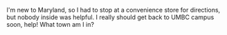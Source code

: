 I'm new to Maryland, so I had to stop at a convenience store for directions, but nobody inside was helpful. I really should get back to UMBC campus soon, help! What town am I in?

